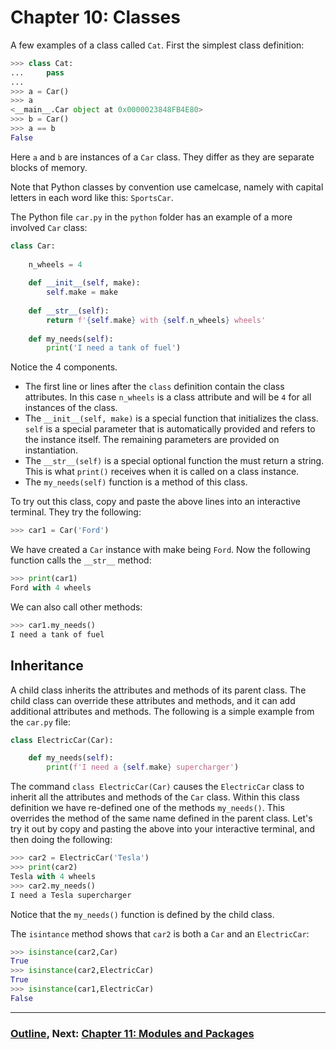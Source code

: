 # Chapter 10: Classes

A few examples of a class called `Cat`.  First the simplest class definition:
```python
>>> class Cat:
...     pass
...
>>> a = Car()
>>> a
<__main__.Car object at 0x0000023848FB4E80>
>>> b = Car()
>>> a == b
False
```
Here `a` and `b` are instances of a `Car` class.  They differ as they are separate blocks of memory.  

Note that Python classes by convention use camelcase, namely with capital letters in each word like this: `SportsCar`.

The Python file `car.py` in the `python` folder has an example of a more involved `Car` class:
```python
class Car:
    
    n_wheels = 4
    
    def __init__(self, make):
        self.make = make
    
    def __str__(self):
        return f'{self.make} with {self.n_wheels} wheels'
    
    def my_needs(self):
        print('I need a tank of fuel')
```
Notice the 4 components.  
* The first line or lines after the `class` definition contain the class attributes.  In this case `n_wheels` is a class attribute and will be `4` for all instances of the class.
* The `__init__(self, make)` is a special function that initializes the class.  `self` is a special parameter that is automatically provided and refers to the instance itself.  The remaining parameters are provided on instantiation.
* The `__str__(self)` is a special optional function the must return a string.  This is what `print()` receives when it is called on a class instance.
* The `my_needs(self)` function is a method of this class.  

To try out this class, copy and paste the above lines into an interactive terminal.  They try the following:
```python
>>> car1 = Car('Ford')
```
We have created a `Car` instance with make being `Ford`.  Now the following function calls the `__str__` method:
```python
>>> print(car1)
Ford with 4 wheels
```
We can also call other methods:
```python
>>> car1.my_needs()
I need a tank of fuel
```

## Inheritance

A child class inherits the attributes and methods of its parent class.  The child class can override these attributes and methods, and it can add additional attributes and methods.  The following is a simple example from the `car.py` file:
```python
class ElectricCar(Car):

    def my_needs(self):
        print(f'I need a {self.make} supercharger')
```
The command `class ElectricCar(Car)` causes the `ElectricCar` class to inherit all the attributes and methods of the `Car` class.  Within this class definition we have re-defined one of the methods `my_needs()`.  This overrides the method of the same name defined in the parent class.  Let's try it out by copy and pasting the above into your interactive terminal, and then doing the following:
```python
>>> car2 = ElectricCar('Tesla')
>>> print(car2)
Tesla with 4 wheels
>>> car2.my_needs()
I need a Tesla supercharger
```
Notice that the `my_needs()` function is defined by the child class.

The `isintance` method shows that `car2` is both a `Car` and an `ElectricCar`:
```python
>>> isinstance(car2,Car)
True
>>> isinstance(car2,ElectricCar)
True
>>> isinstance(car1,ElectricCar)
False
```


___
### [Outline](README.md), Next: [Chapter 11: Modules and Packages](Chapter_11_Modules_and_Packages.md)

